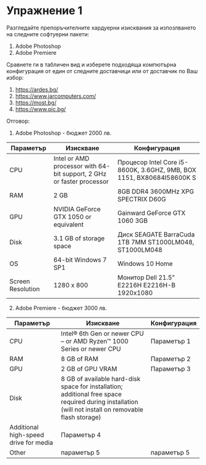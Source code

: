 # Упражнение 1 

Разгледайте препоръчителните хардуерни изисквания за изпозлването на следните софтуерни пакети:
1. Adobe Photoshop 
2. Adobe Premiere

Сравнете ги в табличен вид и изберете подходяща компютърна конфигурация от един от следните доставчици или от доставчик по Ваш избор:
1. https://ardes.bg/
2. https://www.jarcomputers.com/
3. https://most.bg/
4. https://www.pic.bg/


Отговор:

1. Adobe Photoshop - бюджет 2000 лв. 

Параметър | Изискване | Конфигурация
------------ | -------------| -------------
CPU | Intel or AMD processor with 64-bit support, 2 GHz or faster processor | Процесор Intel Core i5-8600K, 3.6GHZ, 9MB, BOX 1151, BX80684I58600K S
RAM |  2 GB | 8GB DDR4 3600MHz XPG SPECTRIX D60G
GPU | NVIDIA GeForce GTX 1050 or equivalent | Gainward GeForce GTX 1060 3GB
Disk | 3.1 GB of storage space | Диск SEAGATE BarraCuda 1TB 7MM ST1000LM048, ST1000LM048
OS | 64-bit Windows 7 SP1 |  Windows 10 Home
Screen Resolution | 1280 x 800 |  Монитор Dell 21.5" E2216H E2216H-B 1920x1080


2. Adobe Premiere - бюджет 3000 лв. 

Параметър | Изискване | Конфигурация
------------ | -------------| -------------
CPU | Intel® 6th Gen or newer CPU – or AMD Ryzen™ 1000 Series or newer CPU | Параметър 1 
RAM | 8 GB of RAM | Параметър 2
GPU | 2 GB of GPU VRAM | Параметър 3
Disk | 8 GB of available hard-disk space for installation; additional free space required during installation (will not install on removable flash storage)
Additional high-speed drive for media | Параметър 4
Other | параметър 5 |  параметър 5 
